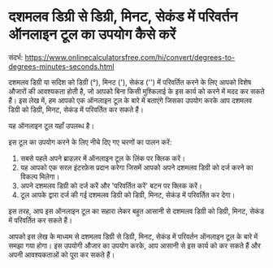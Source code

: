 दशमलव डिग्री से डिग्री, मिनट, सेकंड में परिवर्तन ऑनलाइन टूल का उपयोग कैसे करें
==============================================================================

संदर्भ: <https://www.onlinecalculatorsfree.com/hi/convert/degrees-to-degrees-minutes-seconds.html>

दशमलव डिग्री या सदिश को डिग्री (°), मिनट ('), सेकंड ('') में परिवर्तित करने के लिए आपको विशेष औजारों की आवश्यकता होती है, जो आपको बिना किसी मुश्किलाई के इस कार्य को करने में मदद कर सकते हैं। इस लेख में, हम आपको एक ऑनलाइन टूल के बारे में बताएंगे जिसका उपयोग करके आप दशमलव डिग्री को डिग्री, मिनट, सेकंड में परिवर्तित कर सकते हैं।

यह ऑनलाइन टूल यहाँ उपलब्ध है।

इस टूल का उपयोग करने के लिए नीचे दिए गए चरणों का पालन करें:

1. सबसे पहले अपने ब्राउज़र में ऑनलाइन टूल के लिंक पर क्लिक करें।
2. यह आपको एक सरल इंटरफ़ेस प्रदान करेगा जिसमें आपको अपने दशमलव डिग्री को दर्ज करने का विकल्प मिलेगा।
3. अपने दशमलव डिग्री को दर्ज करें और 'परिवर्तित करें' बटन पर क्लिक करें।
4. टूल आपके द्वारा दर्ज की गई दशमलव डिग्री को डिग्री, मिनट, सेकंड में परिवर्तित कर देगा।

इस तरह, आप इस ऑनलाइन टूल का सहारा लेकर बहुत आसानी से दशमलव डिग्री को डिग्री, मिनट, सेकंड में परिवर्तित कर सकते हैं।

आपको इस लेख के माध्यम से दशमलव डिग्री से डिग्री, मिनट, सेकंड में परिवर्तन ऑनलाइन टूल के बारे में समझा गया होगा। इस उपयोगी औजार का उपयोग करके, आप आसानी से इस कार्य को कर सकते हैं और अपनी आवश्यकताओं को पूरा कर सकते हैं।
